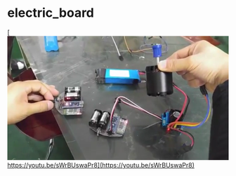 # electric_board


[![](https://raw.githubusercontent.com/mtinet/arduino_electric_board/master/arduino_electric_board.png)https://youtu.be/sWrBUswaPr8](https://youtu.be/sWrBUswaPr8)
